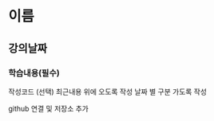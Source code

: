 <h1> 이름 </h1>
<h2> 강의날짜 </h2>
<h3> 학습내용(필수) </h3>
작성코드 (선택)
최근내용 위에 오도록 작성
날짜 별 구분 가도록 작성


github 연결 및 저장소 추가
